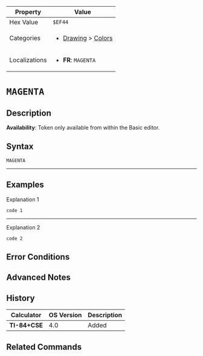 | Property      | Value |
|---------------|-------|
| Hex Value     | `$EF44`|
| Categories    | <ul><li>[Drawing](<../categories/Drawing.md>) > [Colors](<../categories/Drawing.md#Colors>)</li></ul> |
| Localizations | <ul><li><b>FR</b>: `MAGENTA`</li></ul> |

# `MAGENTA`

## Description



<b>Availability</b>: Token only available from within the Basic editor.

## Syntax
`MAGENTA`

<hr>

## Examples

Explanation 1
```ti-basic
code 1
```
---
Explanation 2
```ti-basic
code 2
```

## Error Conditions


## Advanced Notes


## History
| Calculator | OS Version | Description |
|------------|------------|-------------|
| <b>TI-84+CSE</b> | 4.0 | Added

## Related Commands

    